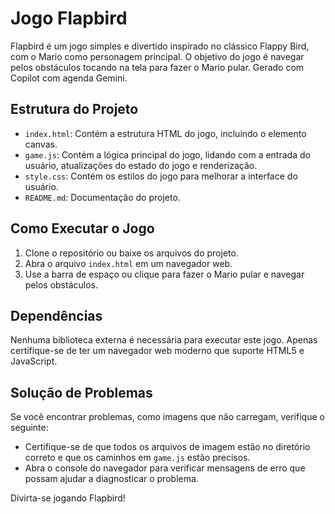 # Jogo Flapbird
Flapbird é um jogo simples e divertido inspirado no clássico Flappy Bird, com o Mario como personagem principal. O objetivo do jogo é navegar pelos obstáculos tocando na tela para fazer o Mario pular. Gerado com Copilot com agenda Gemini. 

## Estrutura do Projeto

- `index.html`: Contém a estrutura HTML do jogo, incluindo o elemento canvas.
- `game.js`: Contém a lógica principal do jogo, lidando com a entrada do usuário, atualizações do estado do jogo e renderização.
- `style.css`: Contém os estilos do jogo para melhorar a interface do usuário.
- `README.md`: Documentação do projeto.

## Como Executar o Jogo

1. Clone o repositório ou baixe os arquivos do projeto.
2. Abra o arquivo `index.html` em um navegador web.
3. Use a barra de espaço ou clique para fazer o Mario pular e navegar pelos obstáculos.

## Dependências

Nenhuma biblioteca externa é necessária para executar este jogo. Apenas certifique-se de ter um navegador web moderno que suporte HTML5 e JavaScript.

## Solução de Problemas

Se você encontrar problemas, como imagens que não carregam, verifique o seguinte:

- Certifique-se de que todos os arquivos de imagem estão no diretório correto e que os caminhos em `game.js` estão precisos.
- Abra o console do navegador para verificar mensagens de erro que possam ajudar a diagnosticar o problema.

Divirta-se jogando Flapbird!



